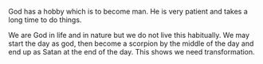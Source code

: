 God has a hobby which is to become man.
He is very patient and takes a long
time to do things.

We are God in life and in nature but we do
not live this habitually. We may start the
day as god, then become a scorpion by the
middle of the day and end up as Satan at the
end of the day. This shows we need transformation.

